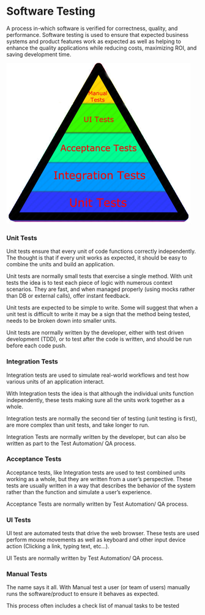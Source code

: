 # Software Testing
A process in-which software is verified for correctness, quality, and performance. Software testing is used to ensure that expected business systems and product features work as expected as well as helping to enhance the quality applications while reducing costs, maximizing ROI, and saving development time.

![unit test triangle](unit_test_triangle.jpg)

### Unit Tests 
Unit tests ensure that every unit of code functions correctly independently. The thought is that if every unit works as expected, it should be easy to combine the units and build an application.

Unit tests are normally small tests that exercise a single method. 
With unit tests the idea is to test each piece of logic with numerous context scenarios. They are fast, and when managed properly (using mocks rather than DB or external calls), offer instant feedback. 

Unit tests are expected to be simple to write. Some will suggest that when a unit test is difficult to write it may be a sign that the method being tested, needs to be broken down into smaller units.

Unit tests are normally written by the developer, either with test driven development (TDD), or to test after the code is written, and should be run before each code push.

### Integration Tests
Integration tests are used to simulate real-world workflows and test how various units of an application interact. 

With Integration tests the idea is that although the individual units function independently, these tests making sure all the units work together as a whole.

Integration tests are normally the second tier of testing (unit testing is first), are more complex than unit tests, and take longer to run.

Integration Tests are normally written by the developer, but can also be written as part to the Test Automation/ QA process.

### Acceptance Tests
Acceptance tests, like Integration tests are used to test combined units working as a whole, but they are written from a user’s perspective. These tests are usually written in a way that describes the behavior of the system rather than the function and simulate a user’s experience.

Acceptance Tests are normally written by Test Automation/ QA process.


### UI Tests
UI test are automated tests that drive the web browser. These tests are used perform mouse movements as well as keyboard and other input device action (Clicking a link, typing text, etc…).

UI Tests are normally written by Test Automation/ QA process.


### Manual Tests
The name says it all. With Manual test a user (or team of users) manually runs the software/product to ensure it behaves as expected.

This process often includes a check list of manual tasks to be tested